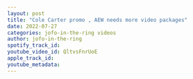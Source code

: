 ```yaml
---
layout: post
title: "Cole Carter promo , AEW needs more video packages"
date: 2022-07-27
categories: jofo-in-the-ring videos
author: jofo-in-the-ring
spotify_track_id: 
youtube_video_id: QltvsFnrUoE
apple_track_id: 
youtube_metadata: 
---
```

